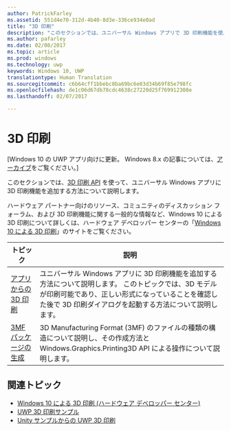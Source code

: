 ```yaml
---
author: PatrickFarley
ms.assetid: 551d4e70-312d-4b40-8d3e-336ce934e0ad
title: "3D 印刷"
description: "このセクションでは、ユニバーサル Windows アプリで 3D 印刷機能を使用する方法について説明します。"
ms.author: pafarley
ms.date: 02/08/2017
ms.topic: article
ms.prod: windows
ms.technology: uwp
keywords: Windows 10, UWP
translationtype: Human Translation
ms.sourcegitcommit: c6b64cff1bbebc8ba69bc6e03d34b69f85e798fc
ms.openlocfilehash: de1c06d67db78cdc4638c27220d25f769912308e
ms.lasthandoff: 02/07/2017

---
```

# <a name="3d-printing"></a>3D 印刷

\[Windows 10 の UWP アプリ向けに更新。 Windows 8.x の記事については、[アーカイブ](http://go.microsoft.com/fwlink/p/?linkid=619132)をご覧ください。\]

このセクションでは、[3D 印刷 API](https://msdn.microsoft.com/library/windows/apps/windows.graphics.printing3d.aspx) を使って、ユニバーサル Windows アプリに 3D 印刷機能を追加する方法について説明します。  

<!-- ![the 3D printing from Unity sample uses Windows 3D print APIs to facilitate the printing of a textured model asset from Unity software](images/unity-app-screenshot-002.png) -->

ハードウェア パートナー向けのリソース、コミュニティのディスカッション フォーラム、および 3D 印刷機能に関する一般的な情報など、Windows 10 による 3D 印刷について詳しくは、ハードウェア デベロッパー センターの「[Windows 10 による 3D 印刷](https://developer.microsoft.com/windows/hardware/3d-print-support-windows-10)」のサイトをご覧ください。

| トピック | 説明 |
|-------|-------------|
| [アプリからの 3D 印刷](3d-print-from-app.md) | ユニバーサル Windows アプリに 3D 印刷機能を追加する方法について説明します。 このトピックでは、3D モデルが印刷可能であり、正しい形式になっていることを確認した後で 3D 印刷ダイアログを起動する方法について説明します。 |
| [3MF パッケージの生成](generate-3mf.md) | 3D Manufacturing Format (3MF) のファイルの種類の構造について説明し、その作成方法と Windows.Graphics.Printing3D API による操作について説明します。 |

## <a name="related-topics"></a>関連トピック

* [Windows 10 による 3D 印刷 (ハードウェア デベロッパー センター)](https://developer.microsoft.com/windows/hardware/3d-print-support-windows-10)
* [UWP 3D 印刷サンプル](https://github.com/Microsoft/Windows-universal-samples/tree/master/Samples/3DPrinting)
* [Unity サンプルからの UWP 3D 印刷](https://github.com/Microsoft/Windows-universal-samples/tree/master/Samples/3DPrintingFromUnity)

 

